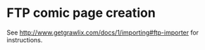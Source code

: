 # FTP comic page creation

See http://www.getgrawlix.com/docs/1/importing#ftp-importer for instructions.